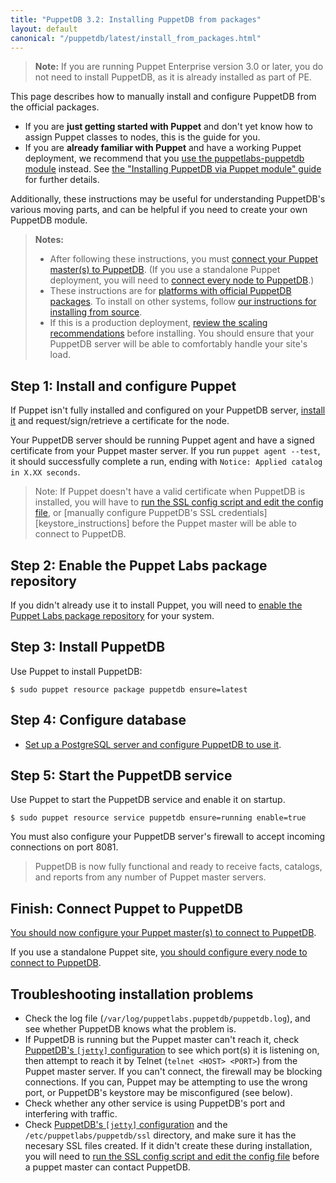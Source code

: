 ```yaml
---
title: "PuppetDB 3.2: Installing PuppetDB from packages"
layout: default
canonical: "/puppetdb/latest/install_from_packages.html"
---
```


[connect_master]: ./connect_puppet_master.html
[connect_apply]: ./connect_puppet_apply.html
[ssl_script]: ./install_from_source.html#step-3-option-a-run-the-ssl-configuration-script
[configure_postgres]: ./configure.html#using-postgresql
[configure_heap]: ./configure.html#configuring-the-java-heap-size
[configure_jetty]: ./configure.html#jetty-http-settings
[requirements]: ./index.html#standard-install-rhel-centos-debian-ubuntu-or-fedora
[module]: ./install_via_module.html
[migrating]: ./migrate.html


> **Note:** If you are running Puppet Enterprise version 3.0 or later, you do not need to install PuppetDB, as it is already installed as part of PE.

This page describes how to manually install and configure PuppetDB from the official packages.

* If you are **just getting started with Puppet** and don't yet know how to assign Puppet classes to nodes, this is the guide for you.
* If you are **already familiar with Puppet** and have a working Puppet deployment, we recommend that you [use the puppetlabs-puppetdb module][module] instead. See [the "Installing PuppetDB via Puppet module" guide][module] for further details.

Additionally, these instructions may be useful for understanding PuppetDB's various moving parts, and can be helpful if you need to create your own PuppetDB module.

> **Notes:**
>
> * After following these instructions, you must [connect your Puppet master(s) to PuppetDB][connect_master]. (If you use a standalone Puppet deployment, you will need to [connect every node to PuppetDB][connect_apply].)
> * These instructions are for [platforms with official PuppetDB packages][requirements]. To install on other systems, follow [our instructions for installing from source](./install_from_source.html).
> * If this is a production deployment, [review the scaling recommendations](./scaling_recommendations.html) before installing. You should ensure that your PuppetDB server will be able to comfortably handle your site's load.

Step 1: Install and configure Puppet
-----

If Puppet isn't fully installed and configured on your PuppetDB server, [install it][installpuppet] and request/sign/retrieve a certificate for the node.

[installpuppet]: /puppet/latest/reference/install_pre.html

Your PuppetDB server should be running Puppet agent and have a signed certificate from your Puppet master server. If you run `puppet agent --test`, it should successfully complete a run, ending with `Notice: Applied catalog in X.XX seconds`.

> Note: If Puppet doesn't have a valid certificate when PuppetDB is installed, you will have to [run the SSL config script and edit the config file][ssl_script], or [manually configure PuppetDB's SSL credentials][keystore_instructions] before the Puppet master will be able to connect to PuppetDB.

Step 2: Enable the Puppet Labs package repository
-----

If you didn't already use it to install Puppet, you will need to [enable the Puppet Labs package repository](/guides/puppetlabs_package_repositories.html) for your system.

Step 3: Install PuppetDB
-----

Use Puppet to install PuppetDB:

    $ sudo puppet resource package puppetdb ensure=latest

Step 4: Configure database
-----

- [Set up a PostgreSQL server and configure PuppetDB to use it][configure_postgres].

Step 5: Start the PuppetDB service
-----

Use Puppet to start the PuppetDB service and enable it on startup.

    $ sudo puppet resource service puppetdb ensure=running enable=true

You must also configure your PuppetDB server's firewall to accept incoming connections on port 8081.

> PuppetDB is now fully functional and ready to receive facts, catalogs, and reports from any number of Puppet master servers.

Finish: Connect Puppet to PuppetDB
-----

[You should now configure your Puppet master(s) to connect to PuppetDB][connect_master].

If you use a standalone Puppet site, [you should configure every node to connect to PuppetDB][connect_apply].

Troubleshooting installation problems
-----

* Check the log file (`/var/log/puppetlabs.puppetdb/puppetdb.log`), and see whether PuppetDB knows what the problem is. 
* If PuppetDB is running but the Puppet master can't reach it, check [PuppetDB's `[jetty]` configuration][configure_jetty] to see which port(s) it is listening on, then attempt to reach it by Telnet (`telnet <HOST> <PORT>`) from the Puppet master server. If you can't connect, the firewall may be blocking connections. If you can, Puppet may be attempting to use the wrong port, or PuppetDB's keystore may be misconfigured (see below).
* Check whether any other service is using PuppetDB's port and interfering with traffic.
* Check [PuppetDB's `[jetty]` configuration][configure_jetty] and the `/etc/puppetlabs/puppetdb/ssl` directory, and make sure it has the necesary SSL files created. If it didn't create these during installation, you will need to [run the SSL config script and edit the config file][ssl_script] before a puppet master can contact PuppetDB.
